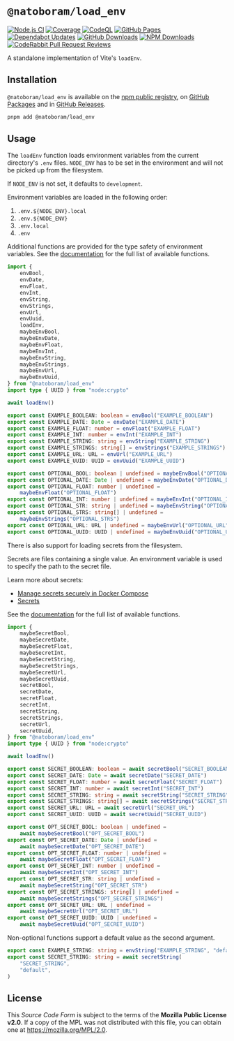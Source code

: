 # `@natoboram/load_env`

[![Node.js CI](https://github.com/NatoBoram/load_env/actions/workflows/node.js.yaml/badge.svg)](https://github.com/NatoBoram/load_env/actions/workflows/node.js.yaml) [![Coverage](https://img.shields.io/badge/dynamic/json?url=https%3A%2F%2Fnatoboram.github.io%2Fload_env%2Fcoverage%2Fcoverage-summary.json&query=total.branches.pct&suffix=%25&logo=vitest&label=coverage&color=acd268)](https://natoboram.github.io/load_env/coverage) [![CodeQL](https://github.com/NatoBoram/load_env/actions/workflows/github-code-scanning/codeql/badge.svg)](https://github.com/NatoBoram/load_env/actions/workflows/github-code-scanning/codeql) [![GitHub Pages](https://github.com/NatoBoram/load_env/actions/workflows/github-pages.yaml/badge.svg)](https://github.com/NatoBoram/load_env/actions/workflows/github-pages.yaml) [![Dependabot Updates](https://github.com/NatoBoram/load_env/actions/workflows/dependabot/dependabot-updates/badge.svg)](https://github.com/NatoBoram/load_env/actions/workflows/dependabot/dependabot-updates) [![GitHub Downloads](https://img.shields.io/github/downloads/natoboram/load_env/total?logo=github&color=0969da)](https://github.com/natoboram/load_env/releases) [![NPM Downloads](https://img.shields.io/npm/dt/%40natoboram/load_env?logo=npm&color=CB3837)](https://www.npmjs.com/package/@natoboram/load_env) [![CodeRabbit Pull Request Reviews](https://img.shields.io/coderabbit/prs/github/NatoBoram/load_env?logo=CodeRabbit&logoColor=FF570A&label=CodeRabbit%20Reviews&labelColor=171717&color=FF570A)](https://github.com/NatoBoram/load_env/pulls?q=reviewed-by%3Acoderabbitai%5Bbot%5D)

A standalone implementation of Vite's `loadEnv`.

## Installation

`@natoboram/load_env` is available on the [npm public registry](https://www.npmjs.com/package/@natoboram/load_env), on [GitHub Packages](https://github.com/NatoBoram/load_env/pkgs/npm/load_env) and in [GitHub Releases](https://github.com/NatoBoram/load_env/releases).

```sh
pnpm add @natoboram/load_env
```

## Usage

The `loadEnv` function loads environment variables from the current directory's `.env` files. `NODE_ENV` has to be set in the environment and will not be picked up from the filesystem.

If `NODE_ENV` is not set, it defaults to `development`.

Environment variables are loaded in the following order:

1. `.env.${NODE_ENV}.local`
2. `.env.${NODE_ENV}`
3. `.env.local`
4. `.env`

Additional functions are provided for the type safety of environment variables. See the [documentation](https://natoboram.github.io/load_env) for the full list of available functions.

```ts
import {
	envBool,
	envDate,
	envFloat,
	envInt,
	envString,
	envStrings,
	envUrl,
	envUuid,
	loadEnv,
	maybeEnvBool,
	maybeEnvDate,
	maybeEnvFloat,
	maybeEnvInt,
	maybeEnvString,
	maybeEnvStrings,
	maybeEnvUrl,
	maybeEnvUuid,
} from "@natoboram/load_env"
import type { UUID } from "node:crypto"

await loadEnv()

export const EXAMPLE_BOOLEAN: boolean = envBool("EXAMPLE_BOOLEAN")
export const EXAMPLE_DATE: Date = envDate("EXAMPLE_DATE")
export const EXAMPLE_FLOAT: number = envFloat("EXAMPLE_FLOAT")
export const EXAMPLE_INT: number = envInt("EXAMPLE_INT")
export const EXAMPLE_STRING: string = envString("EXAMPLE_STRING")
export const EXAMPLE_STRINGS: string[] = envStrings("EXAMPLE_STRINGS")
export const EXAMPLE_URL: URL = envUrl("EXAMPLE_URL")
export const EXAMPLE_UUID: UUID = envUuid("EXAMPLE_UUID")

export const OPTIONAL_BOOL: boolean | undefined = maybeEnvBool("OPTIONAL_BOOL")
export const OPTIONAL_DATE: Date | undefined = maybeEnvDate("OPTIONAL_DATE")
export const OPTIONAL_FLOAT: number | undefined =
	maybeEnvFloat("OPTIONAL_FLOAT")
export const OPTIONAL_INT: number | undefined = maybeEnvInt("OPTIONAL_INT")
export const OPTIONAL_STR: string | undefined = maybeEnvString("OPTIONAL_STR")
export const OPTIONAL_STRS: string[] | undefined =
	maybeEnvStrings("OPTIONAL_STRS")
export const OPTIONAL_URL: URL | undefined = maybeEnvUrl("OPTIONAL_URL")
export const OPTIONAL_UUID: UUID | undefined = maybeEnvUuid("OPTIONAL_UUID")
```

There is also support for loading secrets from the filesystem.

Secrets are files containing a single value. An environment variable is used to specify the path to the secret file.

Learn more about secrets:

- [Manage secrets securely in Docker Compose](https://docs.docker.com/compose/how-tos/use-secrets)
- [Secrets](https://docs.docker.com/reference/compose-file/secrets)

See the [documentation](https://natoboram.github.io/load_env) for the full list of available functions.

```ts
import {
	maybeSecretBool,
	maybeSecretDate,
	maybeSecretFloat,
	maybeSecretInt,
	maybeSecretString,
	maybeSecretStrings,
	maybeSecretUrl,
	maybeSecretUuid,
	secretBool,
	secretDate,
	secretFloat,
	secretInt,
	secretString,
	secretStrings,
	secretUrl,
	secretUuid,
} from "@natoboram/load_env"
import type { UUID } from "node:crypto"

await loadEnv()

export const SECRET_BOOLEAN: boolean = await secretBool("SECRET_BOOLEAN")
export const SECRET_DATE: Date = await secretDate("SECRET_DATE")
export const SECRET_FLOAT: number = await secretFloat("SECRET_FLOAT")
export const SECRET_INT: number = await secretInt("SECRET_INT")
export const SECRET_STRING: string = await secretString("SECRET_STRING")
export const SECRET_STRINGS: string[] = await secretStrings("SECRET_STRINGS")
export const SECRET_URL: URL = await secretUrl("SECRET_URL")
export const SECRET_UUID: UUID = await secretUuid("SECRET_UUID")

export const OPT_SECRET_BOOL: boolean | undefined =
	await maybeSecretBool("OPT_SECRET_BOOL")
export const OPT_SECRET_DATE: Date | undefined =
	await maybeSecretDate("OPT_SECRET_DATE")
export const OPT_SECRET_FLOAT: number | undefined =
	await maybeSecretFloat("OPT_SECRET_FLOAT")
export const OPT_SECRET_INT: number | undefined =
	await maybeSecretInt("OPT_SECRET_INT")
export const OPT_SECRET_STR: string | undefined =
	await maybeSecretString("OPT_SECRET_STR")
export const OPT_SECRET_STRINGS: string[] | undefined =
	await maybeSecretStrings("OPT_SECRET_STRINGS")
export const OPT_SECRET_URL: URL | undefined =
	await maybeSecretUrl("OPT_SECRET_URL")
export const OPT_SECRET_UUID: UUID | undefined =
	await maybeSecretUuid("OPT_SECRET_UUID")
```

Non-optional functions support a default value as the second argument.

```ts
export const EXAMPLE_STRING: string = envString("EXAMPLE_STRING", "default")
export const SECRET_STRING: string = await secretString(
	"SECRET_STRING",
	"default",
)
```

## License

This _Source Code Form_ is subject to the terms of the **Mozilla Public License v2.0**. If a copy of the MPL was not distributed with this file, you can obtain one at <https://mozilla.org/MPL/2.0>.
